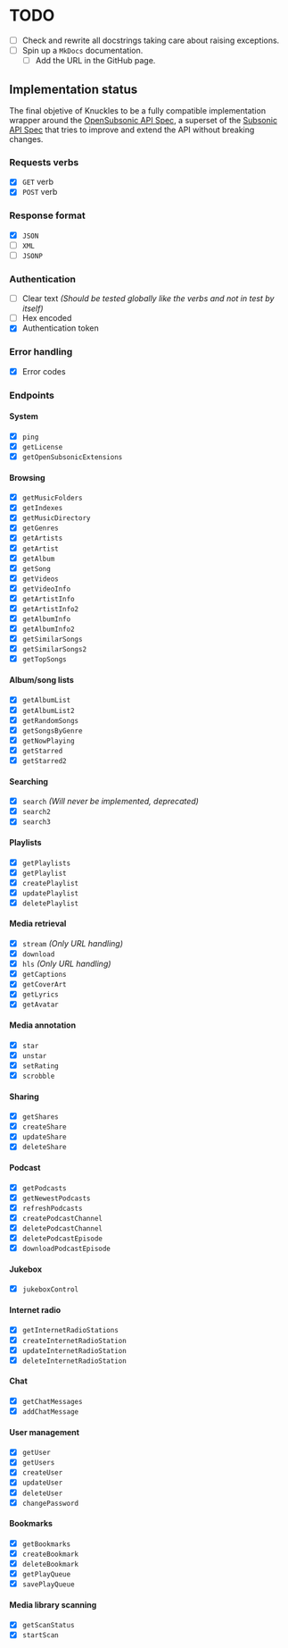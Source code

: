 # TODO
- [ ] Check and rewrite all docstrings taking care about raising exceptions.
- [ ] Spin up a `MkDocs` documentation.
  - [ ] Add the URL in the GitHub page.

## Implementation status
The final objetive of Knuckles to be a fully compatible implementation wrapper around the [OpenSubsonic API Spec](https://opensubsonic.netlify.app/), a superset of the [Subsonic API Spec](https://subsonic.org/pages/api.jsp) that tries to improve and extend the API without breaking changes.

### Requests verbs
- [x] `GET` verb
- [x] `POST` verb

### Response format
- [x] `JSON`
- [ ] `XML`
- [ ] `JSONP`

### Authentication
- [ ] Clear text _(Should be tested globally like the verbs and not in test by itself)_
- [ ] Hex encoded
- [x] Authentication token

### Error handling
- [x] Error codes

### Endpoints
#### System
- [x] `ping`
- [x] `getLicense`
- [x] `getOpenSubsonicExtensions`

#### Browsing
- [x] `getMusicFolders`
- [x] `getIndexes`
- [x] `getMusicDirectory`
- [x] `getGenres`
- [x] `getArtists`
- [x] `getArtist`
- [x] `getAlbum`
- [x] `getSong`
- [x] `getVideos`
- [x] `getVideoInfo`
- [x] `getArtistInfo`
- [x] `getArtistInfo2`
- [x] `getAlbumInfo`
- [x] `getAlbumInfo2`
- [x] `getSimilarSongs`
- [x] `getSimilarSongs2`
- [x] `getTopSongs`

#### Album/song lists
- [x] `getAlbumList`
- [x] `getAlbumList2`
- [x] `getRandomSongs`
- [x] `getSongsByGenre`
- [x] `getNowPlaying`
- [x] `getStarred`
- [x] `getStarred2`

#### Searching
- [x] `search` _(Will never be implemented, deprecated)_
- [x] `search2`
- [x] `search3`

#### Playlists
- [x] `getPlaylists`
- [x] `getPlaylist`
- [x] `createPlaylist`
- [x] `updatePlaylist`
- [x] `deletePlaylist`

#### Media retrieval
- [x] `stream` _(Only URL handling)_
- [x] `download`
- [x] `hls` _(Only URL handling)_
- [x] `getCaptions`
- [x] `getCoverArt`
- [x] `getLyrics`
- [x] `getAvatar`

#### Media annotation
- [x] `star`
- [x] `unstar`
- [x] `setRating`
- [x] `scrobble`

#### Sharing
- [x] `getShares`
- [x] `createShare`
- [x] `updateShare`
- [x] `deleteShare`

#### Podcast
- [x] `getPodcasts`
- [x] `getNewestPodcasts`
- [x] `refreshPodcasts`
- [x] `createPodcastChannel`
- [x] `deletePodcastChannel`
- [x] `deletePodcastEpisode`
- [x] `downloadPodcastEpisode`

#### Jukebox
- [x] `jukeboxControl`

#### Internet radio
- [x] `getInternetRadioStations`
- [x] `createInternetRadioStation`
- [x] `updateInternetRadioStation`
- [x] `deleteInternetRadioStation`

#### Chat
- [x] `getChatMessages`
- [x] `addChatMessage`

#### User management
- [x] `getUser`
- [x] `getUsers`
- [x] `createUser`
- [x] `updateUser`
- [x] `deleteUser`
- [x] `changePassword`

#### Bookmarks
- [x] `getBookmarks`
- [x] `createBookmark`
- [x] `deleteBookmark`
- [x] `getPlayQueue`
- [x] `savePlayQueue`

#### Media library scanning
- [x] `getScanStatus`
- [x] `startScan`
